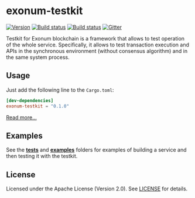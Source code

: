 # exonum-testkit

[![Version][crates-io-image]][crates-io-url]
[![Build status][travis-image]][travis-url]
[![Build status][appveyor-image]][appveyor-url]
[![Gitter][gitter-image]][gitter-url]

Testkit for Exonum blockchain is a framework that allows to test operation of the whole service.
Specifically, it allows to test transaction execution and APIs in the synchronous environment
(without consensus algorithm) and in the same system process.

## Usage

Just add the following line to the `Cargo.toml`:

```toml
[dev-dependencies]
exonum-testkit = "0.1.0"
```

[Read more...][tutorial]

## Examples

See the [**tests**](tests) and [**examples**](examples) folders for examples of building a
service and then testing it with the testkit.

## License

Licensed under the Apache License (Version 2.0). See [LICENSE](LICENSE) for details.

[travis-image]: https://travis-ci.org/exonum/exonum-testkit.svg?branch=master
[travis-url]: https://travis-ci.org/exonum/exonum-testkit
[appveyor-image]: https://ci.appveyor.com/api/projects/status/lhu2aykh9nyti78p/branch/master?svg=true
[appveyor-url]: https://ci.appveyor.com/project/alekseysidorov/exonum-testkit/branch/master
[gitter-image]: https://img.shields.io/gitter/room/exonum/exonum.svg
[gitter-url]: https://gitter.im/exonum/exonum
[crates-io-image]: https://img.shields.io/crates/v/exonum-testkit.svg
[crates-io-url]: https://crates.io/crates/exonum-testkit
[tutorial]: https://github.com/exonum/exonum-testkit/TUTORIAL.md